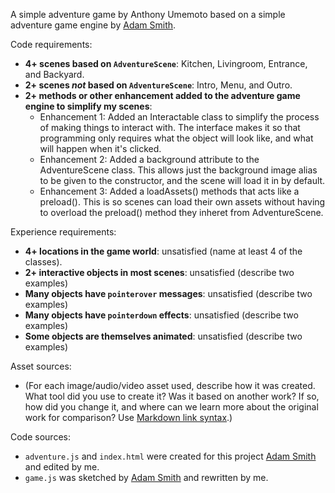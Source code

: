 A simple adventure game by Anthony Umemoto based on a simple adventure game engine by [Adam Smith](https://github.com/rndmcnlly).

Code requirements:
- **4+ scenes based on `AdventureScene`**: Kitchen, Livingroom, Entrance, and Backyard.
- **2+ scenes *not* based on `AdventureScene`**: Intro, Menu, and Outro.
- **2+ methods or other enhancement added to the adventure game engine to simplify my scenes**:
    - Enhancement 1: Added an Interactable class to simplify the process of making things to interact with. The interface makes it so that programming only requires what the object will look like, and what will happen when it's clicked.
    - Enhancement 2: Added a background attribute to the AdventureScene class. This allows just the background image alias to be given to the constructor, and the scene will load it in by default.
    - Enhancement 3: Added a loadAssets() methods that acts like a preload(). This is so scenes can load their own assets without having to overload the preload() method they inheret from AdventureScene.

Experience requirements:
- **4+ locations in the game world**: unsatisfied (name at least 4 of the classes).
- **2+ interactive objects in most scenes**: unsatisfied (describe two examples)
- **Many objects have `pointerover` messages**: unsatisfied (describe two examples)
- **Many objects have `pointerdown` effects**: unsatisfied (describe two examples)
- **Some objects are themselves animated**: unsatisfied (describe two examples)

Asset sources:
- (For each image/audio/video asset used, describe how it was created. What tool did you use to create it? Was it based on another work? If so, how did you change it, and where can we learn more about the original work for comparison? Use [Markdown link syntax](https://docs.github.com/en/get-started/writing-on-github/getting-started-with-writing-and-formatting-on-github/basic-writing-and-formatting-syntax#links).)

Code sources:
- `adventure.js` and `index.html` were created for this project [Adam Smith](https://github.com/rndmcnlly) and edited by me.
- `game.js` was sketched by [Adam Smith](https://github.com/rndmcnlly) and rewritten by me.
